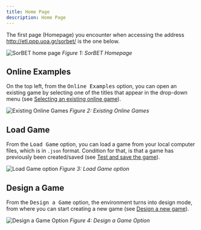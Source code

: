 ```yaml
---
title: Home Page
description: Home Page
---
```


The first page (Homepage) you encounter when accessing the address
http://etl.ppp.uoa.gr/sorbet/ is the one below.

![SorBET home page](@/assets/images/sorbet/sorbet_2_1.jpg)
*Figure 1: SorBET Homepage*

## Online Examples

On the top left, from the <kbd class="kbd">Online Examples</kbd> option, you can open an existing game
by selecting one of the titles that appear in the drop-down menu (see
[Selecting an existing online game]()).

![Existing Online Games](@/assets/images/sorbet/sorbet_2_2.png)
*Figure 2: Existing Online Games*

## Load Game

From the <kbd class="kbd">Load Game</kbd> option, you can load a game from your local
computer files, which is in <code>.json</code> format. Condition for that, is that a game has
previously been created/saved (see [Test and save the game]()).

![Load Game option](@/assets/images/sorbet/sorbet_2_3.png)
*Figure 3: Load Game option*

## Design a Game

From the <kbd class="kbd">Design a Game</kbd> option, the environment turns into design
mode, from where you can start creating a new game (see [Design a new game]()).

![Design a Game Option](@/assets/images/sorbet/sorbet_2_4.png)
*Figure 4: Design a Game Option*